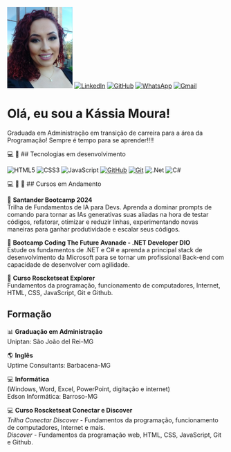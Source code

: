 <img alt="Projeto DIO" src="./fotokassia.jpg" width="30%"> [![LinkedIn](https://img.shields.io/badge/LinkedIn-0077B5?style=for-the-badge&logo=linkedin&logoColor=white)](https://www.linkedin.com/in/kassia-moura-10775aa8) [![GitHub](https://img.shields.io/badge/GitHub-100000?style=for-the-badge&logo=github&logoColor=white)](https://github.com/Kassia08) [![WhatsApp](https://img.shields.io/badge/WhatsApp-25D366?style=for-the-badge&logo=whatsapp&logoColor=white)](https://wa.me/+55+032+999762033) [![Gmail](https://img.shields.io/badge/Gmail-333333?style=for-the-badge&logo=gmail&logoColor=red)](mailto:kassiadesigners@gmail.com)   

<h1>Olá, eu sou a Kássia Moura!</h1>

Graduada em Administração em transição de carreira para a área da Programação! Sempre é tempo para se aprender!!!!

💻 🚀 ## Tecnologias em desenvolvimento 

![HTML5](https://img.shields.io/badge/html5-%23E34F26.svg?style=for-the-badge&logo=html5&logoColor=white)
![CSS3](https://img.shields.io/badge/css3-%231572B6.svg?style=for-the-badge&logo=css3&logoColor=white)
![JavaScript](https://img.shields.io/badge/javascript-%23323330.svg?style=for-the-badge&logo=javascript&logoColor=%23F7DF1E)
[![GitHub](https://img.shields.io/badge/GitHub-000?style=for-the-badge&logo=github&logoColor=30A3DC)](https://docs.github.com/)
[![Git](https://img.shields.io/badge/Git-000?style=for-the-badge&logo=git&logoColor=E94D5F)](https://git-scm.com/doc) 
![.Net](https://img.shields.io/badge/.NET-5C2D91?style=for-the-badge&logo=.net&logoColor=white)
![C#](https://img.shields.io/badge/c%23-%23239120.svg?style=for-the-badge&logo=csharp&logoColor=white)

💻 📕 🚀 ## Cursos em Andamento

🚀 **Santander Bootcamp 2024**   
Trilha de Fundamentos de IA para Devs. Aprenda a dominar prompts de comando para tornar as IAs generativas suas aliadas na hora de testar códigos, refatorar, otimizar e reduzir linhas, experimentando novas maneiras para ganhar produtividade e escalar seus códigos.

🚀 **Bootcamp Coding The Future Avanade - .NET Developer DIO**   
Estude os fundamentos de .NET e C# e aprenda a principal stack de desenvolvimento da Microsoft para se tornar um profissional Back-end com capacidade de desenvolver com agilidade.

🚀 **Curso Roscketseat Explorer**       
Fundamentos da programação, funcionamento de computadores, Internet, HTML, CSS, JavaScript, Git e Github.

## Formação

📊 **Graduação em Administração**    
Uniptan: São João del Rei-MG    

🌎 **Inglês**    
Uptime Consultants: Barbacena-MG  

💻 **Informática**     
(Windows, Word, Excel, PowerPoint, digitação e internet)    
Edson Informática: Barroso-MG

💻 **Curso Roscketseat Conectar e Discover**    
*Trilha Conectar Discover* - Fundamentos da programação, funcionamento de computadores, Internet e mais.   
*Discover* - Fundamentos da programação web, HTML, CSS, JavaScript, Git e Github.

